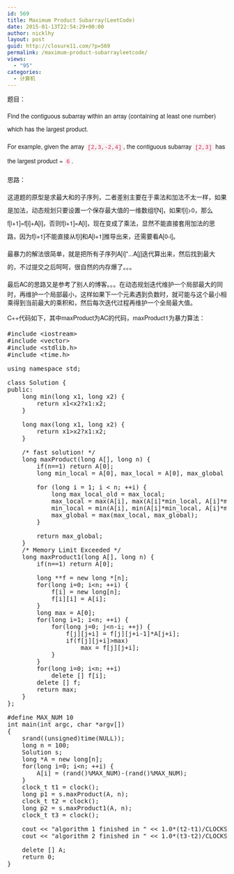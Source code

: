 ```yaml
---
id: 569
title: Maximum Product Subarray(LeetCode)
date: 2015-01-13T22:54:29+00:00
author: nicklhy
layout: post
guid: http://closure11.com/?p=569
permalink: /maximum-product-subarrayleetcode/
views:
  - "95"
categories:
  - 计算机
---
```

题目： 

<p style="box-sizing: border-box; margin: 0px 0px 10px; font-family: 'Helvetica Neue', Helvetica, Arial, sans-serif; font-size: 14px; line-height: 30px;">
  Find the contiguous subarray within an array (containing at least one number) which has the largest product.


<p style="box-sizing: border-box; margin: 0px 0px 10px; font-family: 'Helvetica Neue', Helvetica, Arial, sans-serif; font-size: 14px; line-height: 30px;">
  For example, given the array&nbsp;<code style="box-sizing: border-box; font-family: Menlo, Monaco, Consolas, 'Courier New', monospace; font-size: 13px; padding: 2px 4px; color: rgb(199, 37, 78); border-radius: 4px; background-color: rgb(249, 242, 244);">[2,3,-2,4]</code>,&nbsp;the contiguous subarray&nbsp;<code style="box-sizing: border-box; font-family: Menlo, Monaco, Consolas, 'Courier New', monospace; font-size: 13px; padding: 2px 4px; color: rgb(199, 37, 78); border-radius: 4px; background-color: rgb(249, 242, 244);">[2,3]</code>&nbsp;has the largest product =&nbsp;<code style="box-sizing: border-box; font-family: Menlo, Monaco, Consolas, 'Courier New', monospace; font-size: 13px; padding: 2px 4px; color: rgb(199, 37, 78); border-radius: 4px; background-color: rgb(249, 242, 244);">6</code>.


<p style="box-sizing: border-box; margin: 0px 0px 10px; font-family: 'Helvetica Neue', Helvetica, Arial, sans-serif; font-size: 14px; line-height: 30px;">
  思路：


<p style="box-sizing: border-box; margin: 0px 0px 10px; font-family: 'Helvetica Neue', Helvetica, Arial, sans-serif; font-size: 14px; line-height: 30px;">
  这道题的原型是求最大和的子序列，二者差别主要在于乘法和加法不太一样，如果是加法，动态规划只要设置一个保存最大值的一维数组f[N]，如果f[i]>0，那么f[i+1]=f[i]+A[i]，否则f[i+1]=A[i]，现在变成了乘法，显然不能直接套用加法的思路，因为f[i+1]不能直接从f[i]和A[i+1]推导出来，还需要看A[0-i]。


<p style="box-sizing: border-box; margin: 0px 0px 10px; font-family: 'Helvetica Neue', Helvetica, Arial, sans-serif; font-size: 14px; line-height: 30px;">
  最暴力的解法很简单，就是把所有子序列A[i]*...A[j]迭代算出来，然后找到最大的，不过提交之后呵呵，很自然的内存爆了。。。


<p style="box-sizing: border-box; margin: 0px 0px 10px; font-family: 'Helvetica Neue', Helvetica, Arial, sans-serif; font-size: 14px; line-height: 30px;">
  最后AC的思路又是参考了别人的博客。。。在动态规划迭代<span style="font-family: Arial, Tahoma, Helvetica, FreeSans, sans-serif; line-height: 18.4799995422363px;">维护一个局部最大的同时，再维护一个局部最小，这样如果下一个元素遇到负数时，就可能与这个最小相乘得到当前最大的乘积和，然后每次迭代过程再维护一个全局最大值。</span>


<p style="box-sizing: border-box; margin: 0px 0px 10px; font-family: 'Helvetica Neue', Helvetica, Arial, sans-serif; font-size: 14px; line-height: 30px;">
  C++代码如下，其中maxProduct为AC的代码，maxProduct1为暴力算法：


<pre class="brush:cpp;">#include &lt;iostream&gt;
#include &lt;vector&gt;
#include &lt;stdlib.h&gt;
#include &lt;time.h&gt;

using namespace std;

class Solution {
public:
    long min(long x1, long x2) {
        return x1&lt;x2?x1:x2;
    }

    long max(long x1, long x2) {
        return x1&gt;x2?x1:x2;
    }

    /* fast solution! */
    long maxProduct(long A[], long n) {
        if(n==1) return A[0];
        long min_local = A[0], max_local = A[0], max_global = A[0];

        for (long i = 1; i &lt; n; ++i) {
            long max_local_old = max_local;
            max_local = max(A[i], max(A[i]*min_local, A[i]*max_local_old));
            min_local = min(A[i], min(A[i]*min_local, A[i]*max_local_old));
            max_global = max(max_local, max_global);
        }

        return max_global;
    }
    /* Memory Limit Exceeded */
    long maxProduct1(long A[], long n) {
        if(n==1) return A[0];

        long **f = new long *[n];
        for(long i=0; i&lt;n; ++i) {
            f[i] = new long[n];
            f[i][i] = A[i];
        }
        long max = A[0];
        for(long i=1; i&lt;n; ++i) {
            for(long j=0; j&lt;n-i; ++j) {
                f[j][j+i] = f[j][j+i-1]*A[j+i];
                if(f[j][j+i]&gt;max)
                    max = f[j][j+i];
            }
        }
        for(long i=0; i&lt;n; ++i)
            delete [] f[i];
        delete [] f;
        return max;
    }
};

#define MAX_NUM 10
int main(int argc, char *argv[])
{
    srand((unsigned)time(NULL));
    long n = 100;
    Solution s;
    long *A = new long[n];
    for(long i=0; i&lt;n; ++i) {
        A[i] = (rand()%MAX_NUM)-(rand()%MAX_NUM);
    }
    clock_t t1 = clock();
    long p1 = s.maxProduct(A, n);
    clock_t t2 = clock();
    long p2 = s.maxProduct1(A, n);
    clock_t t3 = clock();

    cout &lt;&lt; "algorithm 1 finished in " &lt;&lt; 1.0*(t2-t1)/CLOCKS_PER_SEC &lt;&lt; " seconds, result: " &lt;&lt; p1 &lt;&lt; endl;
    cout &lt;&lt; "algorithm 2 finished in " &lt;&lt; 1.0*(t3-t2)/CLOCKS_PER_SEC &lt;&lt; " seconds, result: " &lt;&lt; p2 &lt;&lt; endl;

    delete [] A;
    return 0;
}
</pre>

&nbsp;